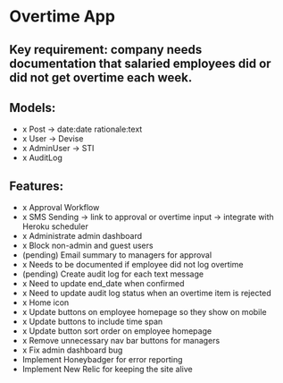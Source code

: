 # Overtime App

## Key requirement: company needs documentation that salaried employees did or did not get overtime each week.

## Models:
- x Post -> date:date rationale:text
- x User -> Devise
- x AdminUser -> STI
- x AuditLog

## Features:
- x Approval Workflow
- x SMS Sending -> link to approval or overtime input -> integrate with Heroku scheduler
- x Administrate admin dashboard
- x Block non-admin and guest users
- (pending) Email summary to managers for approval
- x Needs to be documented if employee did not log overtime
- (pending) Create audit log for each text message
- x Need to update end_date when confirmed
- x Need to update audit log status when an overtime item is rejected
- x Home icon
- x Update buttons on employee homepage so they show on mobile
- x Update buttons to include time span
- x Update button sort order on employee homepage
- x Remove unnecessary nav bar buttons for managers
- x Fix admin dashboard bug
- Implement Honeybadger for error reporting
- Implement New Relic for keeping the site alive
